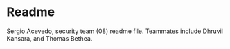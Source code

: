 # Readme

Sergio Acevedo, security team (08) readme file.
Teammates include Dhruvil Kansara, and Thomas Bethea.
